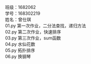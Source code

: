 班级：1682062  
学号：168302219  
姓名：曾仕琪  
01.py 第一次作业，二分法查找，递归方法  
02.py 第二次作业，快速排序  
03.py 第三次作业，sum函数  
04.py 水仙花数  
05.py 拓扑排序  
06.py 换钢琴
